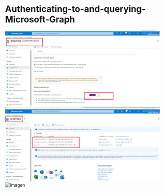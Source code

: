 # Authenticating-to-and-querying-Microsoft-Graph

![imagen](img1.png)
![imagen](img2.png)
![imagen](img3.png)
